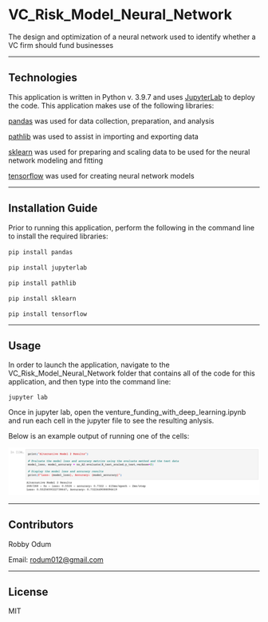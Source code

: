 # VC_Risk_Model_Neural_Network
The design and optimization of a neural network used to identify whether a VC firm should fund businesses

---

## Technologies

This application is written in Python v. 3.9.7 and uses [JupyterLab](https://jupyter.org/) to deploy the code. This application makes use of
 the following libraries:


[pandas](https://pandas.pydata.org/docs/) was used for data collection, preparation, and analysis

[pathlib](https://docs.python.org/3/library/pathlib.html) was used to assist in importing and exporting data

[sklearn](https://scikit-learn.org/stable/) was used for preparing and scaling data to be used for the neural network modeling and fitting

[tensorflow](https://github.com/tensorflow/docs) was used for creating neural network models

---

## Installation Guide

Prior to running this application, perform the following in the command line to install the required libraries:

`pip install pandas`

`pip install jupyterlab`

`pip install pathlib`

`pip install sklearn`

`pip install tensorflow`


---

## Usage

In order to launch the application, navigate to the VC_Risk_Model_Neural_Network folder that contains all of the code for this application, and then type into the command line:

```
jupyter lab
```

Once in jupyter lab, open the venture_funding_with_deep_learning.ipynb and run each cell in the jupyter file to see the resulting anlysis.

Below is an example output of running one of the cells:

![Output](Images/output_ex.png)

---

## Contributors

Robby Odum

Email: rodum012@gmail.com

---

## License

MIT